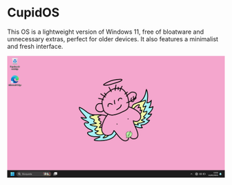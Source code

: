# CupidOS
This OS is a lightweight version of Windows 11, free of bloatware and unnecessary extras, perfect for older devices. 
It also features a minimalist and fresh interface.

![screen-install](./docs/Desktop.png)
